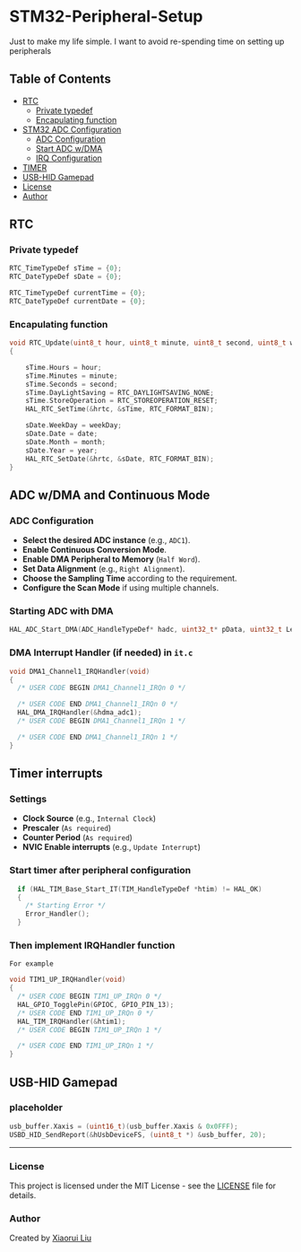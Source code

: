 # STM32-Peripheral-Setup
Just to make my life simple. I want to avoid re-spending time on setting up peripherals

## Table of Contents
- [RTC](#RTC)
  - [Private typedef](#Private-typedef)
  - [Encapulating function](#Encapulating-function)
- [STM32 ADC Configuration](#adc-wdma-and-continuous-mode)
  - [ADC Configuration](#adc-configuration)
  - [Start ADC w/DMA](#Starting-ADC-with-DMA)
  - [IRQ Configuration](#DMA-Interrupt-Handler-(if-needed)-in-it.c)
- [TIMER](#Timer-interrupts)
- [USB-HID Gamepad](#USB-HID-Gamepad)
- [License](#License)
- [Author](#author)

## RTC
### Private typedef
```c
RTC_TimeTypeDef sTime = {0};
RTC_DateTypeDef sDate = {0};

RTC_TimeTypeDef currentTime = {0};
RTC_DateTypeDef currentDate = {0};
```
### Encapulating function
```c
void RTC_Update(uint8_t hour, uint8_t minute, uint8_t second, uint8_t weekDay, uint8_t date, uint8_t month, uint8_t year)
{

    sTime.Hours = hour;
    sTime.Minutes = minute;
    sTime.Seconds = second;
    sTime.DayLightSaving = RTC_DAYLIGHTSAVING_NONE;
    sTime.StoreOperation = RTC_STOREOPERATION_RESET;
    HAL_RTC_SetTime(&hrtc, &sTime, RTC_FORMAT_BIN);

    sDate.WeekDay = weekDay;
    sDate.Date = date;
    sDate.Month = month;
    sDate.Year = year;
    HAL_RTC_SetDate(&hrtc, &sDate, RTC_FORMAT_BIN);
}
```

## ADC w/DMA and Continuous Mode 

### ADC Configuration
- **Select the desired ADC instance** (e.g., `ADC1`).
- **Enable Continuous Conversion Mode**.
- **Enable DMA Peripheral to Memory** (`Half Word`).
- **Set Data Alignment** (e.g., `Right Alignment`).
- **Choose the Sampling Time** according to the requirement.
- **Configure the Scan Mode** if using multiple channels.

### Starting ADC with DMA
```c
HAL_ADC_Start_DMA(ADC_HandleTypeDef* hadc, uint32_t* pData, uint32_t Length);
```

### DMA Interrupt Handler (if needed) in `it.c`
```c
void DMA1_Channel1_IRQHandler(void)
{
  /* USER CODE BEGIN DMA1_Channel1_IRQn 0 */

  /* USER CODE END DMA1_Channel1_IRQn 0 */
  HAL_DMA_IRQHandler(&hdma_adc1);
  /* USER CODE BEGIN DMA1_Channel1_IRQn 1 */

  /* USER CODE END DMA1_Channel1_IRQn 1 */
}
```

## Timer interrupts
### Settings
- **Clock Source** (e.g., `Internal Clock`)
- **Prescaler** (`As required`)
- **Counter Period** (`As required`)
- **NVIC Enable interrupts** (e.g., `Update Interrupt`)
### Start timer after peripheral configuration
```c
  if (HAL_TIM_Base_Start_IT(TIM_HandleTypeDef *htim) != HAL_OK)
  {
    /* Starting Error */
    Error_Handler();
  }
```
### Then implement IRQHandler function
`For example`
```c
void TIM1_UP_IRQHandler(void)
{
  /* USER CODE BEGIN TIM1_UP_IRQn 0 */
  HAL_GPIO_TogglePin(GPIOC, GPIO_PIN_13);
  /* USER CODE END TIM1_UP_IRQn 0 */
  HAL_TIM_IRQHandler(&htim1);
  /* USER CODE BEGIN TIM1_UP_IRQn 1 */

  /* USER CODE END TIM1_UP_IRQn 1 */
}
```

## USB-HID Gamepad
### placeholder
```c
usb_buffer.Xaxis = (uint16_t)(usb_buffer.Xaxis & 0x0FFF);
USBD_HID_SendReport(&hUsbDeviceFS, (uint8_t *) &usb_buffer, 20);
```
---
### License
This project is licensed under the MIT License - see the [LICENSE](LICENSE) file for details.

### Author
Created by [Xiaorui Liu](https://github.com/MCUxiaorui)
